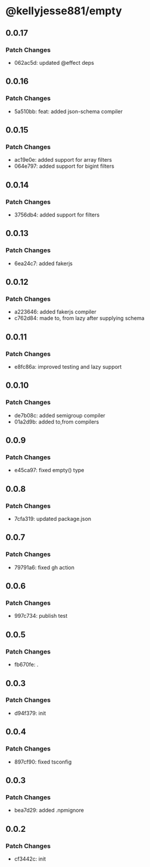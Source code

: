 # @kellyjesse881/empty

## 0.0.17

### Patch Changes

- 062ac5d: updated @effect deps

## 0.0.16

### Patch Changes

- 5a510bb: feat: added json-schema compiler

## 0.0.15

### Patch Changes

- ac19e0e: added support for array filters
- 064e797: added support for bigint filters

## 0.0.14

### Patch Changes

- 3756db4: added support for filters

## 0.0.13

### Patch Changes

- 6ea24c7: added fakerjs

## 0.0.12

### Patch Changes

- a223646: added fakerjs compiler
- c762d84: made to, from lazy after supplying schema

## 0.0.11

### Patch Changes

- e8fc86a: improved testing and lazy support

## 0.0.10

### Patch Changes

- de7b08c: added semigroup compiler
- 01a2d9b: added to,from compilers

## 0.0.9

### Patch Changes

- e45ca97: fixed empty() type

## 0.0.8

### Patch Changes

- 7cfa319: updated package.json

## 0.0.7

### Patch Changes

- 79791a6: fixed gh action

## 0.0.6

### Patch Changes

- 997c734: publish test

## 0.0.5

### Patch Changes

- fb670fe: .

## 0.0.3

### Patch Changes

- d94f379: init

## 0.0.4

### Patch Changes

- 897cf90: fixed tsconfig

## 0.0.3

### Patch Changes

- bea7d29: added .npmignore

## 0.0.2

### Patch Changes

- cf3442c: init
